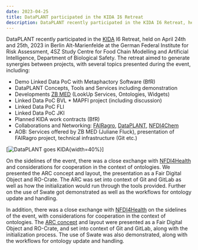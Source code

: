 ```yaml
---
date: 2023-04-25
title: DataPLANT participated in the KIDA I6 Retreat
description: DataPLANT recently participated in the KIDA I6 Retreat, held on April 24th and 25th, 2023 in Berlin Alt-Marienfelde at the German Federal Institute for Risk Assessment, 4SZ Study Centre for Food Chain Modelling and Artificial Intelligence, Department of Biological Safety. The retreat aimed to generate synergies between projects, with several topics presented during the event, including...
---
```


DataPLANT recently participated in the [KIDA](https://www.kida-bmel.de/kida) I6 Retreat, held on April 24th and 25th, 2023 in Berlin Alt-Marienfelde at the German Federal Institute for Risk Assessment, 4SZ Study Centre for Food Chain Modelling and Artificial Intelligence, Department of Biological Safety. The retreat aimed to generate synergies between projects, with several topics presented during the event, including:

* Demo Linked Data PoC with Metaphactory Software (BfR)
* DataPLANT Concepts, Tools and Services including demonstration
* Developments [ZB MED](https://www.zbmed.de/) (LookUp Services, Ontologies, Widgets)
* Linked Data PoC BVL * MAPFI project (including discussion)
* Linked Data PoC FLI
* Linked Data PoC JKI
* Planned KIDA work contracts (BfR)
* Collaborations and Networking: [FAIRagro](https://www.fairagro.net/index.php/de/), [DataPLANT](https://www.nfdi4plants.org/), [NFDI4Chem](https://www.nfdi4chem.de/)
* AOB: Services offered by ZB MED (Juliane Fluck), presentation of FAIRagro project, technical infrastructure (Git etc.)

[![DataPLANT goes KIDA](/src/assets/images/news/KIDA-01.jpg "New Swate Version"){width=40%}]

On the sidelines of the event, there was a close exchange with [NFDI4Health](https://www.nfdi4health.de/) and considerations for cooperation in the context of ontologies. We presented the ARC concept and layout, the presentation as a Fair Digital Object and RO-Crate. The ARC was set into context of Git and GitLab as well as how the initialization would run through the tools provided. Further on the use of Swate got demonstrated as well as the workflows for ontology update and handling. 

In addition, there was a close exchange with [NFDI4Health](https://www.nfdi4health.de/) on the sidelines of the event, with considerations for cooperation in the context of ontologies. The [ARC concept](https://github.com/nfdi4plants/ARC-specification/blob/main/ARC%20specification.md) and layout were presented as a Fair Digital Object and RO-Crate, and set into context of Git and GitLab, along with the initialization process. The use of Swate was also demonstrated, along with the workflows for ontology update and handling.

